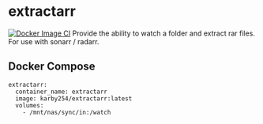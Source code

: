 # extractarr
[![Docker Image CI](https://github.com/egrosner/extractarr/actions/workflows/docker-image.yml/badge.svg)](https://github.com/egrosner/extractarr/actions/workflows/docker-image.yml)
Provide the ability to watch a folder and extract rar files. For use with sonarr / radarr.

## Docker Compose

```
extractarr:
  container_name: extractarr
  image: karby254/extractarr:latest
  volumes:
    - /mnt/nas/sync/in:/watch
```

